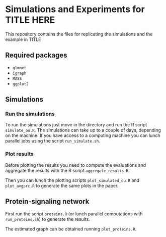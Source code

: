 # Simulations and Experiments for TITLE HERE 

This repository contains the files for replicating the simulations
and the example in TITLE 

## Required packages

* `glmnet`
* `igraph`
* `MASS`
* `ggplot2`

## Simulations

### Run the simulations

To run the simulations just move in the directory and run the R script 
`simulate_ou.R`. 
The simulations can take up to a couple of days, depending on the
machine.
If you have access to a computing machine you can lunch parallel jobs 
using the script `run_simulate.sh`.  

### Plot results 

Before plotting the results you need to compute the evaluations and 
aggregate the results with the R script `aggregate_results.R`. 

Then you can lunch the plotting scripts `plot_simulated_ou.R`
and `plot_avgprc.R` to generate the same plots in the paper.  

## Protein-signaling network

First run the script `proteins.R` (or lunch parallel computations with 
`run_proteins.sh`) to generate the results. 

The estimated graph can be obtained running `plot_proteins.R`. 

